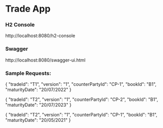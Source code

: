 <H1>Trade App</H1>

<h3>H2 Console</h3>
http://localhost:8080/h2-console

<h3>Swagger</h3>
http://localhost:8080/swagger-ui.html

<h3>Sample Requests:</h3>

{
"tradeId": "T1",
"version": "1",
"counterPartyId": "CP-1",
"bookId": "B1",
"maturityDate": "20/07/2022"
}

{
"tradeId": "T2",
"version": "1",
"counterPartyId": "CP-2",
"bookId": "B1",
"maturityDate": "20/07/2023"
}

{
"tradeId": "T2",
"version": "1",
"counterPartyId": "CP-1",
"bookId": "B1",
"maturityDate": "20/05/2021"
}

